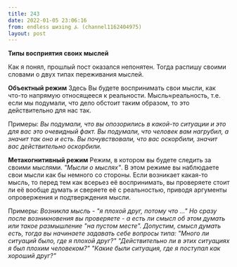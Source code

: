 ```yaml
---
title: 243
date: 2022-01-05 23:06:16
from: endless шизing ⍼ (channel1162404975)
layout: post
---
```


**Типы восприятия своих мыслей**

Как я понял, прошлый пост оказался непонятен.
Тогда распишу своими словами о двух типах переживания мыслей.

**Объектный режим**
Здесь Вы будете воспринимать свои мысли, как что-то напрямую относящееся к реальности. Мысль≈реальность, т.е. если мы подумали, что дело обстоит таким образом, то это действительно для нас так.

Примеры:
*Вы подумали, что вы опозорились в какой-то ситуации и это для вас это очевидный факт.
Вы подумали, что человек вам нагрубил, а значит так оно и есть.
Вы почувствовали, что вас оскорбили, значит вас действительно оскорбили.*

**Метакогнитивный режим**
Режим, в котором вы будете следить за своими мыслями. *"Мысли о мыслях"*. 
В этом режиме вы наблюдаете свои мысли как бы немного со стороны. Если возникает какая-то мысль, то перед тем как всерьез её воспринимать, вы проверяете стоит ли её вообще думать и сверяете её с реальностью, приводя аргументы опровержения и подтверждения мысли.

Примеры:
*Возникла мысль - "я плохой друг, потому что ..."
Но сразу после возникновения вы проверяете - а есть ли смысл об этом думать или такое размышление "на пустом месте". Допустим, смысл думать есть, тогда вы начинаете задавать себе вопросы типа:
"Много ли ситуаций было, где я плохой друг?"
"Действительно ли в этих ситуациях я был плохим человеком?"
"Какие были ситуация, где я поступал как хороший друг?"*
